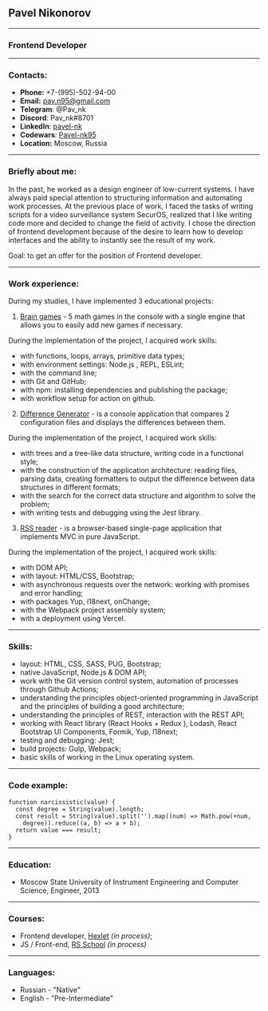 ## Pavel Nikonorov

***
### **Frontend Developer**
***
### Contacts:
- **Phone:** +7-(995)-502-94-00
- **Email:** pav.n95@gmail.com
- **Telegram**: @Pav_nk
- **Discord**: Pav_nk#8701
- **LinkedIn**:  [pavel-nk](https://www.linkedin.com/in/pavel-nk/)
- **Codewars**:  [Pavel-nk95](https://www.codewars.com/users/Pavel-nk95)
- **Location:** Moscow, Russia

***

### Briefly about me:
In the past, he worked as a design engineer of low-current systems.
I have always paid special attention to structuring information and automating work processes.
At the previous place of work, I faced the tasks of writing scripts for a video surveillance system SecurOS, realized that I like writing code more and decided to change the field of activity.
I chose the direction of frontend development because of the desire to learn how to develop interfaces and the ability to instantly see the result of my work.

Goal: to get an offer for the position of Frontend developer.

***

### Work experience:
During my studies, I have implemented 3 educational projects:

1. [Brain games](https://github.com/Pavel-nk95/brain-games) - 5 math games in the console with a single engine that allows you to easily add new games if necessary.

During the implementation of the project, I acquired work skills:
- with functions, loops, arrays, primitive data types;
- with environment settings: Node.js , REPL, ESLint;
- with the command line;
- with Git and GitHub;
- with npm: installing dependencies and publishing the package;
- with workflow setup for action on github.

2. [Difference Generator](https://github.com/Pavel-nk95/difference-generator) - is a console application that compares 2 configuration files and displays the differences between them.

During the implementation of the project, I acquired work skills:
- with trees and a tree-like data structure, writing code in a functional style;
- with the construction of the application architecture: reading files, parsing data, creating formatters to output the difference between data structures in different formats;
- with the search for the correct data structure and algorithm to solve the problem;
- with writing tests and debugging using the Jest library.

3. [RSS reader](https://github.com/Pavel-nk95/RSS-reader) - is a browser-based single-page application that implements MVC in pure JavaScript.

During the implementation of the project, I acquired work skills:
- with DOM API;
- with layout: HTML/CSS, Bootstrap;
- with asynchronous requests over the network: working with promises and error handling;
- with packages Yup, i18next, onChange;
- with the Webpack project assembly system;
- with a deployment using Vercel.

***

### Skills:
- layout: HTML, CSS, SASS, PUG, Bootstrap;
- native JavaScript, Node.js & DOM API;
- work with the Git version control system, automation of processes through Github Actions;
- understanding the principles object-oriented programming in JavaScript and the principles of building a good architecture;
- understanding the principles of REST, interaction with the REST API;
- working with React library (React Hooks + Redux ), Lodash, React Bootstrap UI Components, Formik, Yup, I18next;
- testing and debugging: Jest;
- build projects: Gulp, Webpack;
- basic skills of working in the Linux operating system.

***

### Code example:
```
function narcissistic(value) {
  const degree = String(value).length;
  const result = String(value).split('').map((num) => Math.pow(+num, 
    degree)).reduce((a, b) => a + b);
  return value === result;
}
```

***

### Education:
- Moscow State University of Instrument Engineering and Computer Science, Engineer, 2013

***

### Сourses:
- Frontend developer, [Hexlet](https://ru.hexlet.io/) *(in process)*;
- JS / Front-end,  [RS School](https://rs.school/) *(in process)*

***

### Languages:
- Russian - "Native"
- English - "Pre-Intermediate"